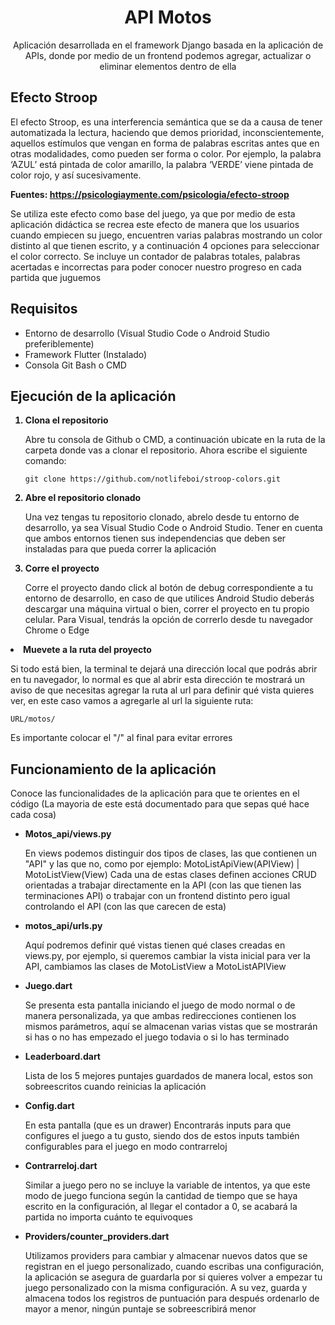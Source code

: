 <h1 align="center">API Motos</h1>
<p align="center">Aplicación desarrollada en el framework Django basada en la aplicación de APIs, donde por medio de un frontend podemos agregar, actualizar o eliminar elementos dentro de ella</p>

<h2>Efecto Stroop</h2>
<p>El efecto Stroop, es una interferencia semántica que se da a causa de tener automatizada la lectura, haciendo que demos prioridad, inconscientemente, aquellos estímulos que vengan en forma de palabras escritas antes que en otras modalidades, como pueden ser forma o color. Por ejemplo, la palabra ‘AZUL’ está pintada de color amarillo, la palabra ‘VERDE’ viene pintada de color rojo, y así sucesivamente.</p>

<b>Fuentes: https://psicologiaymente.com/psicologia/efecto-stroop</b>

Se utiliza este efecto como base del juego, ya que por medio de esta aplicación didáctica se recrea este efecto de manera que los usuarios cuando empiecen su juego, encuentren varias palabras mostrando un color distinto al que tienen escrito, y a continuación 4 opciones para seleccionar el color correcto. Se incluye un contador de palabras totales, palabras acertadas e incorrectas para poder conocer nuestro progreso en cada partida que juguemos</p>

<h2>Requisitos</h2>
<ul>
  <li>Entorno de desarrollo (Visual Studio Code o Android Studio preferiblemente)</li>
  <li>Framework Flutter (Instalado)</li>
  <li>Consola Git Bash o CMD</li>
</ul>

<h2>Ejecución de la aplicación</h2>
<p>
  <ol>
  <b><li>Clona el repositorio</li></b>
    <p>Abre tu consola de Github o CMD, a continuación ubicate en la ruta de la carpeta donde vas a clonar el repositorio. Ahora escribe el siguiente comando: </p>
    <pre><code>git clone https://github.com/notlifeboi/stroop-colors.git</code></pre>
  <b><li>Abre el repositorio clonado</li></b>
    <p>Una vez tengas tu repositorio clonado, abrelo desde tu entorno de desarrollo, ya sea Visual Studio Code o Android Studio. Tener en cuenta que ambos entornos tienen sus     independencias que deben ser instaladas para que pueda correr la aplicación</p>
  <b><li>Corre el proyecto</li></b>
    <p>Corre el proyecto dando click al botón de debug correspondiente a tu entorno de desarrollo, en caso de que utilices Android Studio deberás descargar una máquina            virtual o bien, correr el proyecto en tu propio celular. Para Visual, tendrás la opción de correrlo desde tu navegador Chrome o Edge</p>
  </ol>
</p>
<b><li>Muevete a la ruta del proyecto</li></b>
<p>Si todo está bien, la terminal te dejará una dirección local que podrás abrir en tu navegador, lo normal es que al abrir esta dirección te mostrará un aviso de que necesitas agregar la ruta al url para definir qué vista quieres ver, en este caso vamos a agregarle al url la siguiente ruta:</p>
<pre><code>URL/motos/</code></pre>
<p>Es importante colocar el "/" al final para evitar errores</p>

<h2>Funcionamiento de la aplicación</h2>
<p>Conoce las funcionalidades de la aplicación para que te orientes en el código (La mayoria de este está documentado para que sepas qué hace cada cosa)</p>
  <ul>
    <b><li>Motos_api/views.py</li></b>
    <p>En views podemos distinguir dos tipos de clases, las que contienen un "API" y las que no, como por ejemplo: MotoListApiView(APIView) | MotoListView(View)
    Cada una de estas clases definen acciones CRUD orientadas a trabajar directamente en la API (con las que tienen las terminaciones API) o trabajar con un frontend distinto pero igual controlando el API (con las que carecen de esta)</p>
    <b><li>motos_api/urls.py</li></b>
    <p>Aquí podremos definir qué vistas tienen qué clases creadas en views.py, por ejemplo, si queremos cambiar la vista inicial para ver la API, cambiamos las clases de MotoListView a MotoListAPIView</p>
    <b><li>Juego.dart</li></b>
    <p>Se presenta esta pantalla iniciando el juego de modo normal o de manera personalizada, ya que ambas redirecciones contienen los mismos parámetros, aquí se almacenan        varias vistas que se mostrarán si has o no has empezado el juego todavia o si lo has terminado</p>
    <b><li>Leaderboard.dart</li></b>
    <p>Lista de los 5 mejores puntajes guardados de manera local, estos son sobreescritos cuando reinicias la aplicación</p>
    <b><li>Config.dart</li></b>
    <p>En esta pantalla (que es un drawer) Encontrarás inputs para que configures el juego a tu gusto, siendo dos de estos inputs también configurables para el juego en modo       contrarreloj</p>
    <b><li>Contrarreloj.dart</li></b>
    <p>Similar a juego pero no se incluye la variable de intentos, ya que este modo de juego funciona según la cantidad de tiempo que se haya escrito en la configuración, al      llegar el contador a 0, se acabará la partida no importa cuánto te equivoques</p>
    <b><li>Providers/counter_providers.dart</li></b>
    <p>Utilizamos providers para cambiar y almacenar nuevos datos que se registran en el juego personalizado, cuando escribas una configuración, la aplicación se asegura de       guardarla por si quieres volver a empezar tu juego personalizado con la misma configuración. A su vez, guarda y almacena todos los registros de puntuación para 
    después ordenarlo de mayor a menor, ningún puntaje se sobreescribirá   
    menor</p>
  </ul>


